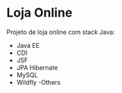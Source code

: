 # Loja Online 
Projeto de loja online com stack Java:

- Java EE
- CDI
- JSF
- JPA Hibernate 
- MySQL
- Wildfly
-Others
	
